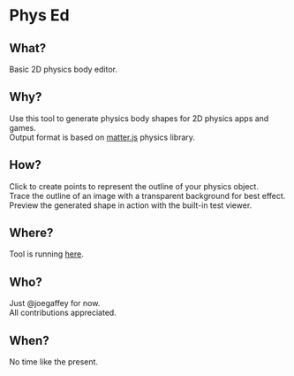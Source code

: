 # Phys Ed

## What?

Basic 2D physics body editor.

## Why?

Use this tool to generate physics body shapes for 2D physics apps and games.  
Output format is based on [matter.js](https://brm.io/matter-js/) physics library.

## How?

Click to create points to represent the outline of your physics object.  
Trace the outline of an image with a transparent background for best effect.  
Preview the generated shape in action with the built-in test viewer.  

## Where?

Tool is running [here](https://phys-ed.glitch.me/).

## Who?

Just @joegaffey for now.  
All contributions appreciated. 

## When?

No time like the present.

